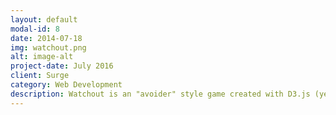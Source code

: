 ```yaml
---
layout: default
modal-id: 8
date: 2014-07-18
img: watchout.png
alt: image-alt
project-date: July 2016
client: Surge
category: Web Development
description: Watchout is an "avoider" style game created with D3.js (yes I know D3 isn't usually used to make games). Players drag a ball around trying not to get hit by shurikens.  <a href="http://evanhackett.com/watchout/">Play Watchout</a> or check out the code <a href="https://github.com/evanhackett/watchout">on github</a>.
---
```

